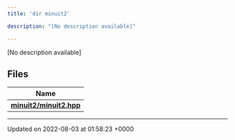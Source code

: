 ```yaml
---
title: 'dir minuit2'

description: "[No description available]"

---
```







[No description available]

## Files

| Name           |
| -------------- |
| **[minuit2/minuit2.hpp](/documentation/code/main/files/minuit2_8hpp/#file-minuit2.hpp)**  |






-------------------------------

Updated on 2022-08-03 at 01:58:23 +0000

